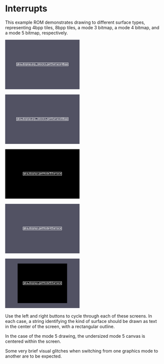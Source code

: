 # Interrupts

This example ROM demonstrates drawing to different surface types, representing 4bpp tiles, 8bpp tiles, a mode 3 bitmap, a mode 4 bitmap, and a mode 5 bitmap, respectively.

![Screenshot](./screenshot0.png)

![Screenshot](./screenshot1.png)

![Screenshot](./screenshot2.png)

![Screenshot](./screenshot3.png)

![Screenshot](./screenshot4.png)

Use the left and right buttons to cycle through each of these screens. In each case, a string identifying the kind of surface should be drawn as text in the center of the screen, with a rectangular outline.

In the case of the mode 5 drawing, the undersized mode 5 canvas is centered within the screen.

Some very brief visual glitches when switching from one graphics mode to another are to be expected.
